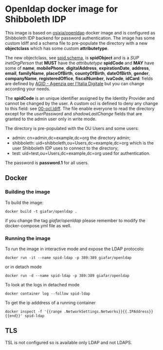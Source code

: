 # Openldap docker image for Shibboleth IDP
This image is based on [osixia/openldap](https://github.com/osixia/docker-openldap) docker image and is configured as Shibboleth IDP backend for password authentication.
The image has some custom ldiff and a schema file to pre-populate the directory with a new **objectclass** which has some custom **attributetype**.

The new objectclass, see [spid.schema](bootstrap/schema/spid.schema), is **spidObject** and is a *SUP inetOrgPerson* that **MUST** have the *attributetype* **spidCode** and **MAY** have some of **name**, **mobilePhone**, **digitalAddress**, **expirationDate**, **address**, **email**, **familyName**, **placeOfBirth**, **countyOfBirth**, **dateOfBirth**, **gender**, **companyName**, **registeredOffice**, **fiscalNumber**, **ivaCode**, **idCard**: fields are defined by [AGID - Agenzia per l'Italia Digitale](http://www.agid.gov.it/sites/default/files/regole_tecniche/tabella_attributi_idp_v1_0.pdf) but you can change according your needs.

The **spidCode** is an unique identifier assigned by the Identity Provider and cannot be changed by the user. A custom ocl is defined to deny any change to this field: see [00-ocl.ldiff](bootstrap/ldif/custom/00-ocl.ldif). The file enable everyone to read the directory except for the *userPassword* and *shadowLastChange* fields that are granted to the admin user only in write mode.

The directory is pre-populated with the OU Users and some users:
+ admin: cn=admin,dc=example,dc=org the directory admin;
+ shibboleth: uid=shibboleth,ou=Users,dc=example,dc=org which is the user Shibboleth IDP uses to connect to the directory;
+ test: uid=test,ou=Users,dc=example,dc=org used for authentication.

The password is **password.1** for all users.

## Docker
### Building the image
To build the image:
```
docker build -t giafar/openldap .
```
if you change the tag *giafar/openldap* please remember to modify the docker-compose.yml file as well.

### Running the image
To run the image in interactive mode and expose the LDAP protocolo:
```
docker run -it --name spid-ldap -p 389:389 giafar/openldap
```
or in detach mode
```
docker run -d --name spid-ldap -p 389:389 giafar/openldap
```
To look at the logs in detached mode
```
docker container log --follow spid-ldap
```
To get the ip adddress of a running container
```
docker inspect -f '{{range .NetworkSettings.Networks}}{{.IPAddress}}{{end}}' spid-ldap
```

## TLS
TSL is not configured so is available only LDAP and not LDAPS.
